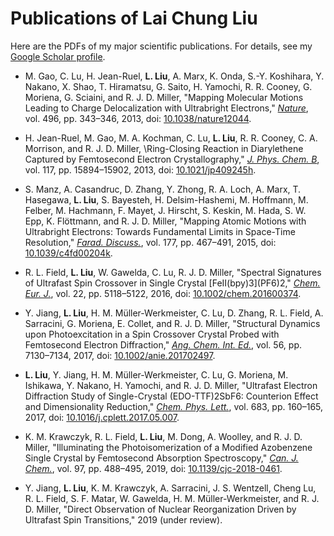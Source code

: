 # Publications of Lai Chung Liu

Here are the PDFs of my major scientific publications. For details, see my [Google Scholar profile](https://scholar.google.ca/citations?user=zbmE0IIAAAAJ).

* M. Gao, C. Lu, H. Jean-Ruel, **L. Liu**, A. Marx, K. Onda, S.-Y. Koshihara, Y. Nakano, X. Shao, T. Hiramatsu, G. Saito, H. Yamochi, R. R. Cooney, G. Moriena, G. Sciaini, and R. J. D. Miller, "Mapping Molecular Motions Leading to Charge Delocalization with Ultrabright Electrons," [*Nature*](https://www.nature.com), vol. 496, pp. 343–346, 2013, doi: [10.1038/nature12044](https://doi.org/10.1038/nature12044).

* H. Jean-Ruel, M. Gao, M. A. Kochman, C. Lu, **L. Liu**, R. R. Cooney, C. A. Morrison, and R. J. D. Miller, \Ring-Closing Reaction in Diarylethene Captured by Femtosecond Electron Crystallography," [*J. Phys. Chem. B*](https://pubs.acs.org/journal/jpcbfk), vol. 117, pp. 15894–15902, 2013, doi: [10.1021/jp409245h](https://doi.org/10.1021/jp409245h).

* S. Manz, A. Casandruc, D. Zhang, Y. Zhong, R. A. Loch, A. Marx, T. Hasegawa, **L. Liu**, S. Bayesteh, H. Delsim-Hashemi, M. Hoffmann, M. Felber, M. Hachmann, F. Mayet, J. Hirscht, S. Keskin, M. Hada, S. W. Epp, K. Flöttmann, and R. J. D. Miller, "Mapping Atomic Motions with Ultrabright Electrons: Towards Fundamental Limits in Space-Time Resolution," [*Farad. Discuss.*](https://pubs.rsc.org/en/journals/journalissues/fd), vol. 177, pp. 467–491, 2015, doi: [10.1039/c4fd00204k](https://doi.org/10.1039/c4fd00204k).

* R. L. Field, **L. Liu**, W. Gawelda, C. Lu, R. J. D. Miller, "Spectral Signatures of Ultrafast Spin Crossover in Single Crystal \[FeII(bpy)3\](PF6)2," [*Chem. Eur. J.*](https://onlinelibrary.wiley.com/journal/15213765), vol. 22, pp. 5118–5122, 2016, doi: [10.1002/chem.201600374](https://doi.org/10.1002/chem.201600374).

* Y. Jiang, **L. Liu**, H. M. Müller-Werkmeister, C. Lu, D. Zhang, R. L. Field, A. Sarracini, G. Moriena, E. Collet, and R. J. D. Miller, "Structural Dynamics upon Photoexcitation in a Spin Crossover Crystal Probed with Femtosecond Electron Diffraction," [*Ang. Chem. Int. Ed.*](https://onlinelibrary.wiley.com/journal/15213773), vol. 56, pp. 7130–7134, 2017, doi: [10.1002/anie.201702497](https://doi.org/10.1002/anie.201702497).

* **L. Liu**, Y. Jiang, H. M. Müller-Werkmeister, C. Lu, G. Moriena, M. Ishikawa, Y. Nakano, H. Yamochi, and R. J. D. Miller, "Ultrafast Electron Diffraction Study of Single-Crystal (EDO-TTF)2SbF6: Counterion Effect and Dimensionality Reduction," [*Chem. Phys. Lett.*](https://www.sciencedirect.com/journal/chemical-physics-letters), vol. 683, pp. 160–165, 2017, doi: [10.1016/j.cplett.2017.05.007](https://doi.org/10.1016/j.cplett.2017.05.007).

* K. M. Krawczyk, R. L. Field, **L. Liu**, M. Dong, A. Woolley, and R. J. D. Miller, "Illuminating the Photoisomerization of a Modified Azobenzene Single Crystal by Femtosecond Absorption Spectroscopy," [*Can. J. Chem.*](https://www.nrcresearchpress.com/journal/cjc), vol. 97, pp. 488–495, 2019, doi: [10.1139/cjc-2018-0461](https://doi.org/10.1139/cjc-2018-0461).

* Y. Jiang, **L. Liu**, K. M. Krawczyk, A. Sarracini, J. S. Wentzell, Cheng Lu, R. L. Field, S. F. Matar, W. Gawelda, H. M. Müller-Werkmeister, and R. J. D. Miller, "Direct Observation of Nuclear Reorganization Driven by Ultrafast Spin Transitions," 2019 (under review).
